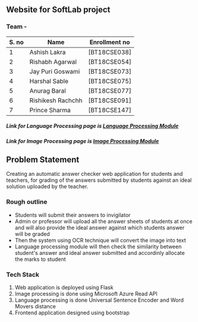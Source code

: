 ## Website for SoftLab project 
### Team - 

| S. no | Name | Enrollment no   |
| ----- | ---- | --------------- |
| 1 | Ashish Lakra   | [BT18CSE038]  |
| 2 | Rishabh Agarwal   | [BT18CSE054]  |
| 3 |  Jay Puri Goswami | [BT18CSE073] |
| 4 | Harshal Sable     | [BT18CSE075]  |
| 5 | Anurag Baral      | [BT18CSE077]  |
| 6 | Rishikesh Rachchh   | [BT18CSE091]  |
| 7 |  Prince Sharma     | [BT18CSE147]  |

##### Link for Language Processing page is  <a href = 'https://jay22519.github.io/Language_processing/'>Language Processing Module</a> 

##### Link for Image Processing page is <a href = 'https://jay22519.github.io/Image_processing/'>Image Processing Module</a> 

## Problem Statement 
Creating an automatic answer checker web application for students and teachers, for grading of the answers submitted by students against an ideal solution uploaded by the teacher. 

### Rough outline  
- Students will submit their answers to invigilator 
-  Admin or professor will upload all the answer sheets of students at once and will also provide the ideal answer against which students answer will be graded  
-  Then the system using OCR technique will convert the image into text 
-  Language processing module will then check the similarity between student's answer and ideal answer submitted and accordinly allocate the marks to student
  
### Tech Stack  
1) Web application is deployed using Flask 
2) Image processing is done using Microsoft Azure Read API
3) Language processing is done Universal Sentence Encoder and Word Movers distance 
4) Frontend application designed using bootstrap

